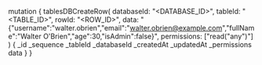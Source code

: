 mutation {
    tablesDBCreateRow(
        databaseId: "<DATABASE_ID>",
        tableId: "<TABLE_ID>",
        rowId: "<ROW_ID>",
        data: "{\"username\":\"walter.obrien\",\"email\":\"walter.obrien@example.com\",\"fullName\":\"Walter O'Brien\",\"age\":30,\"isAdmin\":false}",
        permissions: ["read("any")"]
    ) {
        _id
        _sequence
        _tableId
        _databaseId
        _createdAt
        _updatedAt
        _permissions
        data
    }
}
